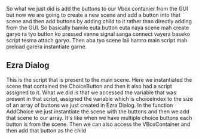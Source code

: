So what we just did is add the buttons to our Vbox contanier from the GUI but now we are going to create a new scene and add a button into that scene and then add buttons by adding child to it rather than directly adding from the GUI. So basically hamile euta button euta naya scene mah create garyo ra tyo button ko pressed vanne signal sanga connect vayera baseko script tesma attach garyo. Then aba tyo scene laii hamro main script mah preload garera instantiate garne.

## Ezra Dialog
This is the script that is present to the main scene. Here we instantiated the scene that contained the ChoiceButton and then it also had a script assigned to it. What we did is that we accessed the variable that was present in that script, assigned the variable which is choiceIndex to the size of an array of buttons we just created in Ezra Dialog. In the function AddChoice we just instantiate the scene with the buttons and then we add that scene to our array. It's like when we have multiple choice buttons each button is from the scene. Then we can also access the VBoxContainer and then add that button as the child